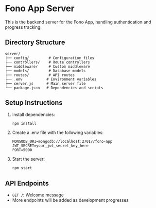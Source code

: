 # Fono App Server

This is the backend server for the Fono App, handling authentication and progress tracking.

## Directory Structure

```
server/
├── config/         # Configuration files
├── controllers/    # Route controllers
├── middleware/     # Custom middleware
├── models/         # Database models
├── routes/         # API routes
├── .env           # Environment variables
├── server.js      # Main server file
└── package.json   # Dependencies and scripts
```

## Setup Instructions

1. Install dependencies:
   ```bash
   npm install
   ```

2. Create a .env file with the following variables:
   ```
   MONGODB_URI=mongodb://localhost:27017/fono-app
   JWT_SECRET=your_jwt_secret_key_here
   PORT=5000
   ```

3. Start the server:
   ```bash
   npm start
   ```

## API Endpoints

- `GET /`: Welcome message
- More endpoints will be added as development progresses